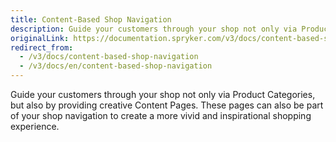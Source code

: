 ```yaml
---
title: Content-Based Shop Navigation
description: Guide your customers through your shop not only via Product Categories, but also by providing creative Content Pages.
originalLink: https://documentation.spryker.com/v3/docs/content-based-shop-navigation
redirect_from:
  - /v3/docs/content-based-shop-navigation
  - /v3/docs/en/content-based-shop-navigation
---
```


Guide your customers through your shop not only via Product Categories, but also by providing creative Content Pages. These pages can also be part of your shop navigation to create a more vivid and inspirational shopping experience.

<!--
**See also:**

* Learn about Navigation module
* Add navigation in the Administration Interface
-->

